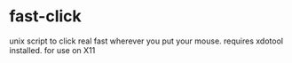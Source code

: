 # fast-click
unix script to click real fast wherever you put your mouse. requires xdotool installed. for use on X11
